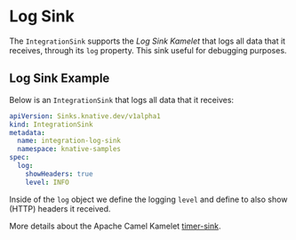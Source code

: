# Log Sink

The `IntegrationSink` supports the _Log Sink Kamelet_ that logs all data that it receives, through its `log` property. This sink useful for debugging purposes.

## Log Sink Example

Below is an `IntegrationSink` that logs all data that it receives:

  ```yaml
  apiVersion: Sinks.knative.dev/v1alpha1
  kind: IntegrationSink
  metadata:
    name: integration-log-sink
    namespace: knative-samples
  spec:
    log:
      showHeaders: true
      level: INFO
  ```

Inside of the `log` object we define the logging `level` and define to also show (HTTP) headers it received.

More details about the Apache Camel Kamelet [timer-sink](https://camel.apache.org/camel-kamelets/latest/timer-sink.html).
